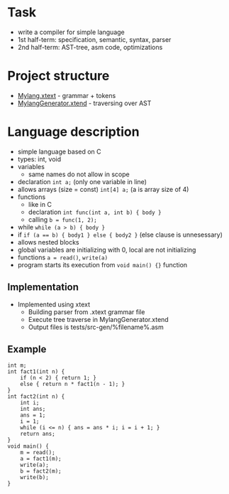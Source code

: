 # Task

* write a compiler for simple language
* 1st half-term: specification, semantic, syntax, parser
* 2nd half-term: AST-tree, asm code, optimizations

# Project structure
* [Mylang.xtext](../master/workspace/org.xtext.example.mylang/src/org/xtext/example/Mylang.xtext) - grammar + tokens
* [MylangGenerator.xtend](../master/workspace/org.xtext.example.mylang/src/org/xtext/example/generator/MylangGenerator.xtend) - traversing over AST

# Language description
* simple language based on C
* types: int, void
* variables
   * same names do not allow in scope
* declaration 
   `int a;` (only one variable in line)
* allows arrays (size = const)
   `int[4] a;` (a is array size of 4)
* functions 
   * like in C
   * declaration 
   `int func(int a, int b) { body }`
   * calling 
   `b = func(1, 2);`
* while
  `while (a > b) { body }`
* if
  `if (a == b) { body1 } else { body2 }` (else clause is unnesessary)
* allows nested blocks
* global variables are initializing with 0, local are not initializing
* functions `a = read()`, `write(a)`
* program starts its execution from `void main() {}` function

## Implementation

* Implemented using xtext
   * Building parser from .xtext grammar file
   * Execute tree traverse in MylangGenerator.xtend
   * Output files is tests/src-gen/%filename%.asm

## Example
```
int m;
int fact1(int n) {
	if (n < 2) { return 1; }
	else { return n * fact1(n - 1); }
}
int fact2(int n) {
	int i;
	int ans;
	ans = 1;
	i = 1;
	while (i <= n) { ans = ans * i; i = i + 1; }
	return ans;
}
void main() {
	m = read();
	a = fact1(m);
	write(a);
	b = fact2(m);
	write(b);
}
```
